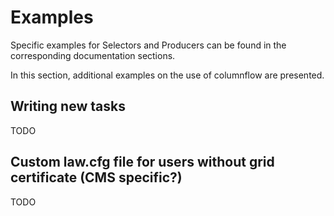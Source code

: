 # Examples

Specific examples for Selectors and Producers can be found in the corresponding documentation
sections.

In this section, additional examples on the use of columnflow are presented.

## Writing new tasks

TODO

## Custom law.cfg file for users without grid certificate (CMS specific?)

TODO
